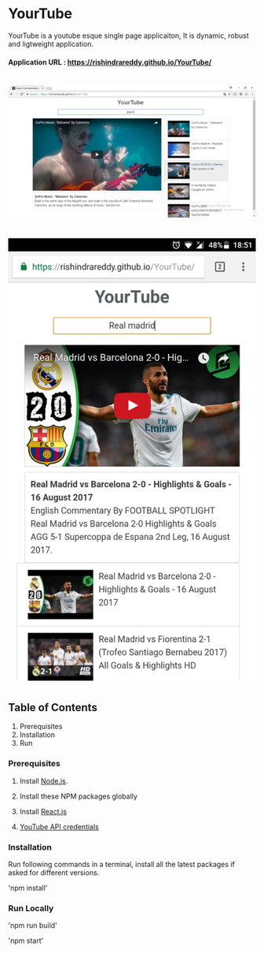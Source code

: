 # YourTube

YourTube is a youtube esque single page applicaiton, It is dynamic, robust and ligtweight application.

#### Application URL : https://rishindrareddy.github.io/YourTube/

#
![How does the App look ?](https://github.com/rishindrareddy/YourTube/blob/master/YourTube.PNG)

#
![Is it responsive ?](https://github.com/rishindrareddy/YourTube/blob/master/yourtubeMobile.jpeg )


#
## Table of Contents

1. Prerequisites
2. Installation
3. Run

### Prerequisites

1. Install [Node.js](https://nodejs.org/en/).

2. Install these NPM packages globally

3. Install [React.js](https://facebook.github.io/react/)

4. [YouTube API credentials](https://console.developers.google.com/apis/)


### Installation

Run following commands in a terminal, install all the latest packages if asked for different versions.

'npm install'

### Run Locally

'npm run build'

'npm start'

